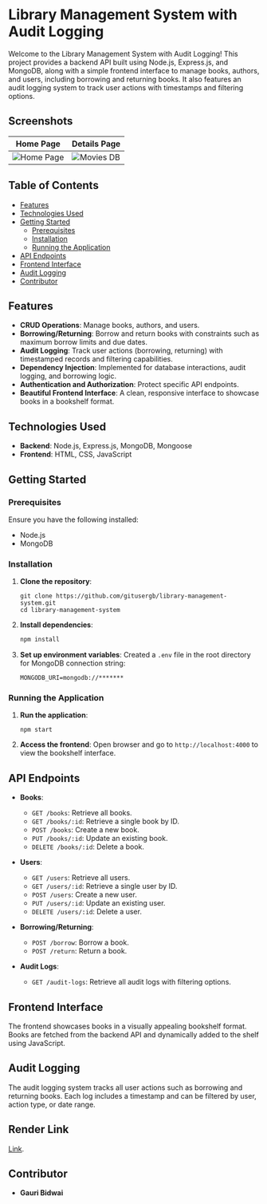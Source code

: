 

# Library Management System with Audit Logging

Welcome to the Library Management System with Audit Logging! This project provides a backend API built using Node.js, Express.js, and MongoDB, along with a simple frontend interface to manage books, authors, and users, including borrowing and returning books. It also features an audit logging system to track user actions with timestamps and filtering options.

<!-- - first assignment :https://f32jw4.csb.app/
https://codesandbox.io/p/sandbox/color-picker-f32jw4 -->

## Screenshots


| Home Page       | Details Page |
|-----------------|---------------------|
| ![Home Page](https://i.ibb.co/RBxrpNn/bms.png) | ![Movies DB](https://i.ibb.co/2Nv3RX4/books.png) |


## Table of Contents

- [Features](#features)
- [Technologies Used](#technologies-used)
- [Getting Started](#getting-started)
  - [Prerequisites](#prerequisites)
  - [Installation](#installation)
  - [Running the Application](#running-the-application)
- [API Endpoints](#api-endpoints)
- [Frontend Interface](#frontend-interface)
- [Audit Logging](#audit-logging)
- [Contributor](#contributor)


## Features

- **CRUD Operations**: Manage books, authors, and users.
- **Borrowing/Returning**: Borrow and return books with constraints such as maximum borrow limits and due dates.
- **Audit Logging**: Track user actions (borrowing, returning) with timestamped records and filtering capabilities.
- **Dependency Injection**: Implemented for database interactions, audit logging, and borrowing logic.
- **Authentication and Authorization**: Protect specific API endpoints.
- **Beautiful Frontend Interface**: A clean, responsive interface to showcase books in a bookshelf format.

## Technologies Used

- **Backend**: Node.js, Express.js, MongoDB, Mongoose
- **Frontend**: HTML, CSS, JavaScript

## Getting Started

### Prerequisites

Ensure you have the following installed:

- Node.js
- MongoDB

### Installation

1. **Clone the repository**:
   ```
   git clone https://github.com/gitusergb/library-management-system.git
   cd library-management-system
   ```

2. **Install dependencies**:
   ```bash
   npm install
   ```

3. **Set up environment variables**:
   Created a `.env` file in the root directory for MongoDB connection string:
   ```
   MONGODB_URI=mongodb://*******
   ```

### Running the Application

   
1. **Run the application**:
   ```
   npm start
   ```

3. **Access the frontend**:
   Open browser and go to `http://localhost:4000` to view the bookshelf interface.

## API Endpoints

- **Books**:
  - `GET /books`: Retrieve all books.
  - `GET /books/:id`: Retrieve a single book by ID.
  - `POST /books`: Create a new book.
  - `PUT /books/:id`: Update an existing book.
  - `DELETE /books/:id`: Delete a book.

- **Users**:
  - `GET /users`: Retrieve all users.
  - `GET /users/:id`: Retrieve a single user by ID.
  - `POST /users`: Create a new user.
  - `PUT /users/:id`: Update an existing user.
  - `DELETE /users/:id`: Delete a user.

- **Borrowing/Returning**:
  - `POST /borrow`: Borrow a book.
  - `POST /return`: Return a book.

- **Audit Logs**:
  - `GET /audit-logs`: Retrieve all audit logs with filtering options.

## Frontend Interface

The frontend showcases books in a visually appealing bookshelf format. Books are fetched from the backend API and dynamically added to the shelf using JavaScript.

## Audit Logging

The audit logging system tracks all user actions such as borrowing and returning books. Each log includes a timestamp and can be filtered by user, action type, or date range.



## Render Link
 [Link](https://#).


## Contributor
- **Gauri Bidwai**


